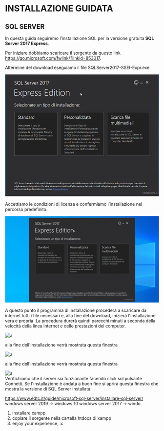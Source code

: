 # INSTALLAZIONE GUIDATA <br>
## SQL SERVER 
In questa guida seguiremo l’installazione SQL per la versione gratuita **SQL Server 2017 Express**.

Per iniziare dobbiamo scaricare il sorgente da questo link https://go.microsoft.com/fwlink/?linkid=853017.

Altermine del download eseguiamo il file SQLServer2017-SSEI-Expr.exe

![a](/Immagini/Installazione/1.jpg) <br>

Accettiamo le condizioni di licenza e confermiamo l’installazione nel percorso predefinito.

![a](/Immagini//Installazione/img2.gif) <br>

A questo punto il programma di installazione procederà a scaricare da internet tutti i file necessari e, alla fine del download, inizierà l'installazione vera e propria. 
La procedura durerà quindi parecchi minuti a seconda della velocità della linea internet e delle prestazioni del computer. <br>

![a](/Immagini/img3.jpg) <br>

alla fine dell'installazione verrà mostrata questa finestra <br>

![a](/Immagini/img4.jpg) <br>


alla fine dell'installazione verrà mostrata questa finestra <br>

 ![a](/Immagini/img5.jpg) <br>
Verifichiamo che il server sia funzionante facendo click sul pulsante Connetti. Se l'installazione è andata a buon fine si aprirà questa finestra che mostra la versione di SQL Server installata. <br></p>

https://www.edtc.it/guide/microsoft-sql-server/installare-sql-server/
windows server 2019 -> windows 10
windows server 2017 -> windo
1. installare xampp
2. copiare il sorgente nella cartella htdocs di xampp
3. enjoy your experience, :c
